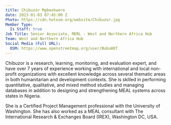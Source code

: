 ```yaml
---
title: Chibuzor Mgbeokwere
date: 2023-01-03 07:45:00 Z
Photo: https://cdn.hotosm.org/website/Chibuzor.jpg
Member Type:
  Is Staff: true
Job Title: Senior Associate, MERL - West and Northern Africa Hub
Team: West and Northern Africa Hub
Social Media (Full URL):
  OSM: https://www.openstreetmap.org/user/BubuHOT
---
```


Chibuzor is a research, learning, monitoring, and evaluation expert, and have over 7 years of experience working with international and local non-profit organizations with excellent knowledge across several thematic areas in both humanitarian and development contexts. She is skilled in performing quantitative, qualitative, and mixed method studies and managing databases in addition to designing and strengthening MEAL systems across states in Nigeria. 

She is a Certified Project Management professional with the University of Washington. She has also worked as a MEAL consultant with The International Research & Exchanges Board (IREX), Washington DC, USA.